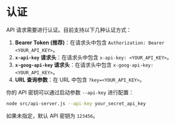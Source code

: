 # 认证

API 请求需要进行认证。目前支持以下几种认证方式：

1.  **Bearer Token (推荐)**：在请求头中包含 `Authorization: Bearer <YOUR_API_KEY>`。
2.  **`x-api-key` 请求头**：在请求头中包含 `x-api-key: <YOUR_API_KEY>`。
3.  **`x-goog-api-key` 请求头**：在请求头中包含 `x-goog-api-key: <YOUR_API_KEY>`。
4.  **URL 查询参数**：在 URL 中包含 `?key=<YOUR_API_KEY>`。

你的 API 密钥可以通过启动参数 `--api-key` 进行配置：

```bash
node src/api-server.js --api-key your_secret_api_key
```

如果未指定，默认 API 密钥为 `123456`。